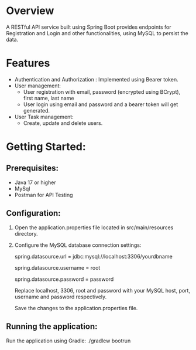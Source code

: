 # Overview
A RESTful API service built using Spring Boot provides endpoints for Registration and Login and other functionalities, using MySQL to persist the data.

# Features
* Authentication and Authorization : Implemented using Bearer token.
* User management:
  + User registration with email, password (encrypted using BCrypt), first name, last name
  + User login using email and password and a bearer token will get generated.
* User Task management:
  + Create, update and delete users.

# Getting Started:
## Prerequisites:
* Java 17 or higher
* MySql
* Postman for API Testing

## Configuration:
1. Open the application.properties file located in src/main/resources directory.
2. Configure the MySQL database connection settings:
   
   spring.datasource.url = jdbc:mysql://localhost:3306/yourdbname
   
   spring.datasource.username = root
   
   spring.datasource.password = password

   Replace localhost, 3306, root and password with your MySQL host, port, username and password respectively.

   Save the changes to the application.properties file.

## Running the application:
Run the application using Gradle:
./gradlew bootrun
